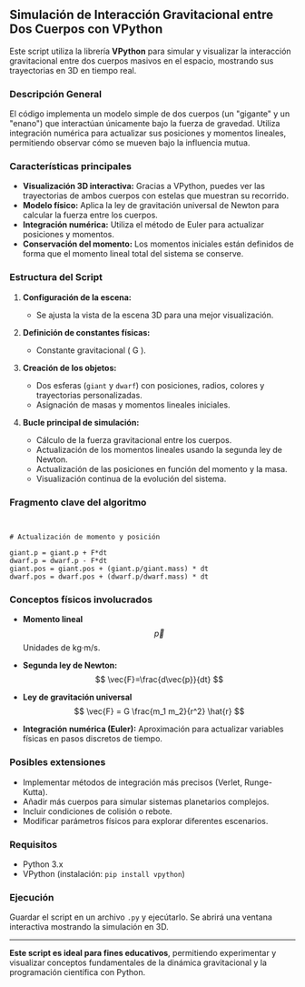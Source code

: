## Simulación de Interacción Gravitacional entre Dos Cuerpos con VPython

Este script utiliza la librería **VPython** para simular y visualizar la interacción gravitacional entre dos cuerpos masivos en el espacio, mostrando sus trayectorias en 3D en tiempo real.

### Descripción General

El código implementa un modelo simple de dos cuerpos (un "gigante" y un "enano") que interactúan únicamente bajo la fuerza de gravedad. Utiliza integración numérica para actualizar sus posiciones y momentos lineales, permitiendo observar cómo se mueven bajo la influencia mutua.

### Características principales

- **Visualización 3D interactiva:** Gracias a VPython, puedes ver las trayectorias de ambos cuerpos con estelas que muestran su recorrido.
- **Modelo físico:** Aplica la ley de gravitación universal de Newton para calcular la fuerza entre los cuerpos.
- **Integración numérica:** Utiliza el método de Euler para actualizar posiciones y momentos.
- **Conservación del momento:** Los momentos iniciales están definidos de forma que el momento lineal total del sistema se conserve.

### Estructura del Script

1. **Configuración de la escena:**
   - Se ajusta la vista de la escena 3D para una mejor visualización.

2. **Definición de constantes físicas:**
   - Constante gravitacional \( G \).

3. **Creación de los objetos:**
   - Dos esferas (`giant` y `dwarf`) con posiciones, radios, colores y trayectorias personalizadas.
   - Asignación de masas y momentos lineales iniciales.

4. **Bucle principal de simulación:**
   - Cálculo de la fuerza gravitacional entre los cuerpos.
   - Actualización de los momentos lineales usando la segunda ley de Newton.
   - Actualización de las posiciones en función del momento y la masa.
   - Visualización continua de la evolución del sistema.

### Fragmento clave del algoritmo

```


# Actualización de momento y posición

giant.p = giant.p + F*dt
dwarf.p = dwarf.p - F*dt
giant.pos = giant.pos + (giant.p/giant.mass) * dt
dwarf.pos = dwarf.pos + (dwarf.p/dwarf.mass) * dt

```

### Conceptos físicos involucrados

- **Momento lineal**
  $$
  \vec{p}
  $$
  Unidades de kg·m/s.

- **Segunda ley de Newton:** 
  $$
  \vec{F}=\frac{d\vec{p}}{dt}
  $$
  
- **Ley de gravitación universal**
  $$
  \vec{F} = G \frac{m_1 m_2}{r^2} \hat{r}
  $$
  
- **Integración numérica (Euler):** Aproximación para actualizar variables físicas en pasos discretos de tiempo.

### Posibles extensiones

- Implementar métodos de integración más precisos (Verlet, Runge-Kutta).
- Añadir más cuerpos para simular sistemas planetarios complejos.
- Incluir condiciones de colisión o rebote.
- Modificar parámetros físicos para explorar diferentes escenarios.

### Requisitos

- Python 3.x
- VPython (instalación: `pip install vpython`)

### Ejecución

Guardar el script en un archivo `.py` y ejecútarlo. Se abrirá una ventana interactiva mostrando la simulación en 3D.

---

**Este script es ideal para fines educativos**, permitiendo experimentar y visualizar conceptos fundamentales de la dinámica gravitacional y la programación científica con Python.
